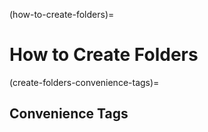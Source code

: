 (how-to-create-folders)=
# How to Create Folders

(create-folders-convenience-tags)=
## Convenience Tags
